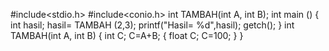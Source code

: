 #include<stdio.h>
#include<conio.h>
int TAMBAH(int A, int B);
int main ()
{
    int  hasil;
    hasil= TAMBAH (2,3);
    printf("Hasil= %d",hasil);
    getch();
}
int TAMBAH(int A, int B)
{
    int C;
    C=A+B;
    {
        float C;
        C=100;
    }
}
